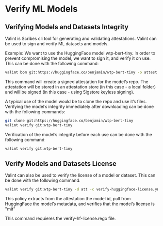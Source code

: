 # Verify ML Models

## Verifying Models and Datasets Integrity
Valint is Scribes cli tool for generating and validating attestations. Valint can be used to sign and verify ML datasets and models.

Example:
We want to use the HuggingFace model wtp-bert-tiny. In order to prevent compromising the model, we want to sign it, and verify it on use. This can be done with the following command:
```bash
valint bom git:https://huggingface.co/benjamin/wtp-bert-tiny -o attest
```

This command will create a signed attestation for the model’s repo. The attestation will be stored in an attestation store (in this case - a local folder) and will be signed (in this case - using Sigstore keyless signing).

A typical use of the model would be to clone the repo and use it’s files. Verifying the model’s integrity immediately after downloading can be done with the following commands:
```bash
git clone git:https://huggingface.co/benjamin/wtp-bert-tiny
valint verify git:wtp-bert-tiny
```

Verification of the model’s integrity before each use can be done with the following command:
```bash
valint verify git:wtp-bert-tiny
```

## Verify Models and Datasets License

Valint can also be used to verify the license of a model or dataset. This can be done with the following command:
```bash
valint verify git:wtp-bert-tiny -d att -c verify-huggingface-license.yml
```
This policy extracts from the attestation the model id, pull from HuggingFace the model’s metadata, and verifies that the model’s license is "mit"


This command requieres the verify-hf-license.rego file.


